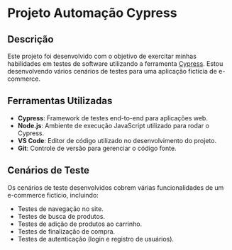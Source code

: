 # Projeto Automação Cypress

## Descrição

Este projeto foi desenvolvido com o objetivo de exercitar minhas habilidades em testes de software utilizando a ferramenta [Cypress](https://www.cypress.io/). Estou desenvolvendo vários cenários de testes para uma aplicação fictícia de e-commerce.

## Ferramentas Utilizadas

- **Cypress**: Framework de testes end-to-end para aplicações web.
- **Node.js**: Ambiente de execução JavaScript utilizado para rodar o Cypress.
- **VS Code**: Editor de código utilizado no desenvolvimento do projeto.
- **Git**: Controle de versão para gerenciar o código fonte.

## Cenários de Teste

Os cenários de teste desenvolvidos cobrem várias funcionalidades de um e-commerce fictício, incluindo:

- Testes de navegação no site.
- Testes de busca de produtos.
- Testes de adição de produtos ao carrinho.
- Testes de finalização de compra.
- Testes de autenticação (login e registro de usuários).

